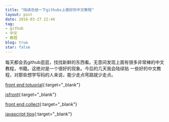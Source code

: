 ```yaml
---
title: "陆续总结一下githubs上面好的中文教程"
layout: post
date: 2016-03-27 22:44
tag:
- github
- 中文
- 教程
blog: true
star: false
---
```


每天都会去github逛逛，找找新鲜的东西看。无意间发现上面有很多非常棒的中文教程，书籍。这绝对是一个很好的现象。今后的几天我会陆续贴
一些好的中文教程，对那些想学写码的人来说，能少走点弯路就少走点。

[front end totuorial](https://github.com/AutumnsWind/Front-end-tutorial){:target="_blank"}

[jsfront](https://github.com/jsfront/src){:target="_blank"}

[front end collect](https://github.com/jsfront/front-end-collect){:target="_blank"}

[javascript tips](https://github.com/sunyuhui/JavaScript-Tips){:target="_blank"}



